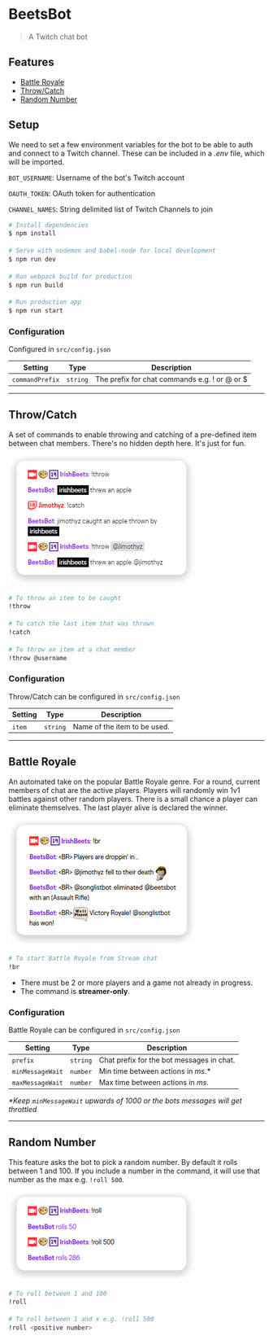 # BeetsBot

> A Twitch chat bot

## Features

- [Battle Royale](#battle-royale)
- [Throw/Catch](#throwcatch)
- [Random Number](#random-number)

## Setup

We need to set a few environment variables for the bot to be able to auth and connect to a Twitch channel. These can be included in a _.env_ file, which will be imported.

`BOT_USERNAME`: Username of the bot's Twitch account

`OAUTH_TOKEN`: OAuth token for authentication

`CHANNEL_NAMES`: String delimited list of Twitch Channels to join

```bash
# Install dependencies
$ npm install

# Serve with nodemon and babel-node for local development
$ npm run dev

# Run webpack build for production
$ npm run build

# Run production app
$ npm run start
```

### Configuration

Configured in `src/config.json`

| Setting         | Type     | Description                                    |
| --------------- | -------- | ---------------------------------------------- |
| `commandPrefix` | `string` | The prefix for chat commands e.g. ! or @ or \$ |

---

## Throw/Catch

A set of commands to enable throwing and catching of a pre-defined item between chat members. There's no hidden depth here. It's just for fun.

![Throw/Catch example](screenshots/throw-catch.jpg 'Throw/Catch example')

```bash
# To throw an item to be caught
!throw

# To catch the last item that was thrown
!catch

# To throw an item at a chat member
!throw @username
```

### Configuration

Throw/Catch can be configured in `src/config.json`

| Setting | Type     | Description                  |
| ------- | -------- | ---------------------------- |
| `item`  | `string` | Name of the item to be used. |

---

## Battle Royale

An automated take on the popular Battle Royale genre. For a round, current members of chat are the active players. Players will randomly win 1v1 battles against other random players. There is a small chance a player can eliminate themselves. The last player alive is declared the winner.

![Battle Royale example](screenshots/battle-royale.jpg 'Battle Royale example')

```bash
# To start Battle Royale from Stream chat
!br
```

- There must be 2 or more players and a game not already in progress.
- The command is **streamer-only**.

### Configuration

Battle Royale can be configured in `src/config.json`

| Setting          | Type     | Description                               |
| ---------------- | -------- | ----------------------------------------- |
| `prefix`         | `string` | Chat prefix for the bot messages in chat. |
| `minMessageWait` | `number` | Min time between actions in _ms_.\*       |
| `maxMessageWait` | `number` | Max time between actions in _ms_.         |

_\*Keep `minMessageWait` upwards of 1000 or the bots messages will get throttled_

---

## Random Number

This feature asks the bot to pick a random number. By default it rolls between 1 and 100. If you include a number in the command, it will use that number as the max e.g. `!roll 500`.

![random roll example](screenshots/roll.jpg 'random roll example')

```bash
# To roll between 1 and 100
!roll

# To roll between 1 and x e.g. !roll 500
!roll <positive number>
```
